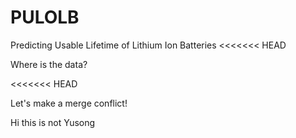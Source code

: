 # PULOLB

Predicting Usable Lifetime of Lithium Ion Batteries
<<<<<<< HEAD

Where is the data?

<<<<<<< HEAD

Let's make a merge conflict!

Hi this is not Yusong


